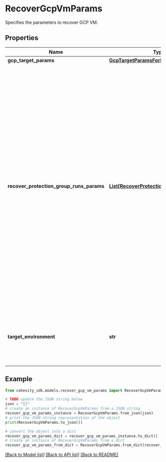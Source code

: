 # RecoverGcpVmParams

Specifies the parameters to recover GCP VM.

## Properties

Name | Type | Description | Notes
------------ | ------------- | ------------- | -------------
**gcp_target_params** | [**GcpTargetParamsForRecoverVm**](GcpTargetParamsForRecoverVm.md) |  | [optional] 
**recover_protection_group_runs_params** | [**List[RecoverProtectionGroupRunParams]**](RecoverProtectionGroupRunParams.md) | Specifies the Protection Group Runs params to recover. All the VM&#39;s that are successfully backed up by specified Runs will be recovered. This can be specified along with individual snapshots of VMs. User has to make sure that specified Object snapshots and Protection Group Runs should not have any intersection. For example, user cannot specify multiple Runs which has same Object or an Object snapshot and a Run which has same Object&#39;s snapshot. | [optional] 
**target_environment** | **str** | Specifies the environment of the recovery target. The corresponding params below must be filled out. | 

## Example

```python
from cohesity_sdk.models.recover_gcp_vm_params import RecoverGcpVmParams

# TODO update the JSON string below
json = "{}"
# create an instance of RecoverGcpVmParams from a JSON string
recover_gcp_vm_params_instance = RecoverGcpVmParams.from_json(json)
# print the JSON string representation of the object
print(RecoverGcpVmParams.to_json())

# convert the object into a dict
recover_gcp_vm_params_dict = recover_gcp_vm_params_instance.to_dict()
# create an instance of RecoverGcpVmParams from a dict
recover_gcp_vm_params_from_dict = RecoverGcpVmParams.from_dict(recover_gcp_vm_params_dict)
```
[[Back to Model list]](../README.md#documentation-for-models) [[Back to API list]](../README.md#documentation-for-api-endpoints) [[Back to README]](../README.md)


